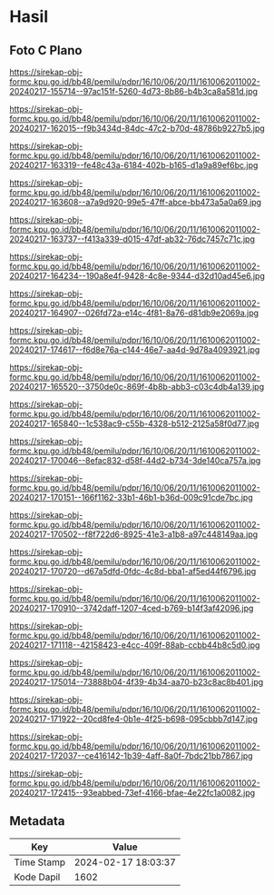 # Hasil

## Foto C Plano

https://sirekap-obj-formc.kpu.go.id/bb48/pemilu/pdpr/16/10/06/20/11/1610062011002-20240217-155714--97ac151f-5260-4d73-8b86-b4b3ca8a581d.jpg

https://sirekap-obj-formc.kpu.go.id/bb48/pemilu/pdpr/16/10/06/20/11/1610062011002-20240217-162015--f9b3434d-84dc-47c2-b70d-48786b9227b5.jpg

https://sirekap-obj-formc.kpu.go.id/bb48/pemilu/pdpr/16/10/06/20/11/1610062011002-20240217-163319--fe48c43a-6184-402b-b165-d1a9a89ef6bc.jpg

https://sirekap-obj-formc.kpu.go.id/bb48/pemilu/pdpr/16/10/06/20/11/1610062011002-20240217-163608--a7a9d920-99e5-47ff-abce-bb473a5a0a69.jpg

https://sirekap-obj-formc.kpu.go.id/bb48/pemilu/pdpr/16/10/06/20/11/1610062011002-20240217-163737--f413a339-d015-47df-ab32-76dc7457c71c.jpg

https://sirekap-obj-formc.kpu.go.id/bb48/pemilu/pdpr/16/10/06/20/11/1610062011002-20240217-164234--190a8e4f-9428-4c8e-9344-d32d10ad45e6.jpg

https://sirekap-obj-formc.kpu.go.id/bb48/pemilu/pdpr/16/10/06/20/11/1610062011002-20240217-164907--026fd72a-e14c-4f81-8a76-d81db9e2069a.jpg

https://sirekap-obj-formc.kpu.go.id/bb48/pemilu/pdpr/16/10/06/20/11/1610062011002-20240217-174617--f6d8e76a-c144-46e7-aa4d-9d78a4093921.jpg

https://sirekap-obj-formc.kpu.go.id/bb48/pemilu/pdpr/16/10/06/20/11/1610062011002-20240217-165520--3750de0c-869f-4b8b-abb3-c03c4db4a139.jpg

https://sirekap-obj-formc.kpu.go.id/bb48/pemilu/pdpr/16/10/06/20/11/1610062011002-20240217-165840--1c538ac9-c55b-4328-b512-2125a58f0d77.jpg

https://sirekap-obj-formc.kpu.go.id/bb48/pemilu/pdpr/16/10/06/20/11/1610062011002-20240217-170046--8efac832-d58f-44d2-b734-3de140ca757a.jpg

https://sirekap-obj-formc.kpu.go.id/bb48/pemilu/pdpr/16/10/06/20/11/1610062011002-20240217-170151--166f1162-33b1-46b1-b36d-009c91cde7bc.jpg

https://sirekap-obj-formc.kpu.go.id/bb48/pemilu/pdpr/16/10/06/20/11/1610062011002-20240217-170502--f8f722d6-8925-41e3-a1b8-a97c448149aa.jpg

https://sirekap-obj-formc.kpu.go.id/bb48/pemilu/pdpr/16/10/06/20/11/1610062011002-20240217-170720--d67a5dfd-0fdc-4c8d-bba1-af5ed44f6796.jpg

https://sirekap-obj-formc.kpu.go.id/bb48/pemilu/pdpr/16/10/06/20/11/1610062011002-20240217-170910--3742daff-1207-4ced-b769-b14f3af42096.jpg

https://sirekap-obj-formc.kpu.go.id/bb48/pemilu/pdpr/16/10/06/20/11/1610062011002-20240217-171118--42158423-e4cc-409f-88ab-ccbb44b8c5d0.jpg

https://sirekap-obj-formc.kpu.go.id/bb48/pemilu/pdpr/16/10/06/20/11/1610062011002-20240217-175014--73888b04-4f39-4b34-aa70-b23c8ac8b401.jpg

https://sirekap-obj-formc.kpu.go.id/bb48/pemilu/pdpr/16/10/06/20/11/1610062011002-20240217-171922--20cd8fe4-0b1e-4f25-b698-095cbbb7d147.jpg

https://sirekap-obj-formc.kpu.go.id/bb48/pemilu/pdpr/16/10/06/20/11/1610062011002-20240217-172037--ce416142-1b39-4aff-8a0f-7bdc21bb7867.jpg

https://sirekap-obj-formc.kpu.go.id/bb48/pemilu/pdpr/16/10/06/20/11/1610062011002-20240217-172415--93eabbed-73ef-4166-bfae-4e22fc1a0082.jpg


## Metadata

| Key        | Value               |
| ---------- | ------------------- |
| Time Stamp | 2024-02-17 18:03:37 |
| Kode Dapil | 1602                |



